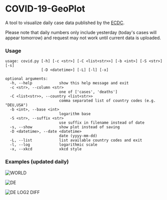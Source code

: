 # COVID-19-GeoPlot

A tool to visualize daily case data published by the [ECDC](https://www.ecdc.europa.eu/en/copyright).

Please note that daily numbers only include yesterday (today's cases will appear tomorrow) and request may not work until current data is uploaded.

### Usage

```
usage: covid.py [-h] [-c <str>] [-C <list<str>>] [-b <int>] [-S <str>] [-s]
                [-D <datetime>] [-L] [-l] [-x]

optional arguments:
  -h, --help            show this help message and exit
  -c <str>, --column <str>
                        one of ['cases', 'deaths']
  -C <list<str>>, --country <list<str>>
                        comma separated list of country codes (e.g. "DEU,USA")
  -b <int>, --base <int>
                        logarithm base
  -S <str>, --suffix <str>
                        use suffix in filename instead of date
  -s, --show            show plot instead of saving
  -D <datetime>, --date <datetime>
                        date (yyyy-mm-dd)
  -L, --list            list available country codes and exit
  -l, --log             logarithmic scale
  -x, --xkcd            xkcd style
```

### Examples (updated daily)

![WORLD](https://gitlab.com/s9latimm/covid-19-geoplot/-/jobs/artifacts/master/raw/plots/covid-19-world-cases-example.svg?job=deploy&sanitize=true)

![DE](https://gitlab.com/s9latimm/covid-19-geoplot/-/jobs/artifacts/master/raw/plots/covid-19-deu-cases-example.svg?job=deploy&sanitize=true)

![DE LOG2 DIFF](https://gitlab.com/s9latimm/covid-19-geoplot/-/jobs/artifacts/master/raw/plots/covid-19-deu-cases-log2-example.svg?job=deploy&sanitize=true)
